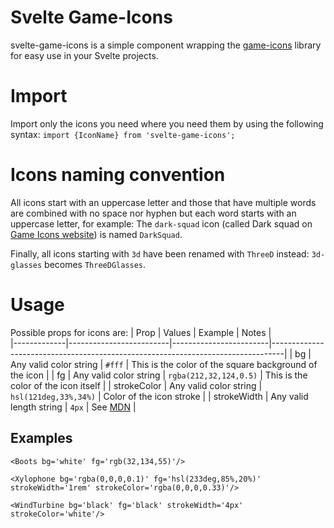 # Svelte Game-Icons

svelte-game-icons is a simple component wrapping the [game-icons](https://github.com/game-icons/icons) library for easy use in your Svelte projects.

# Import
Import only the icons you need where you need them by using the following syntax:
`import {IconName} from 'svelte-game-icons';`

# Icons naming convention
All icons start with an uppercase letter and those that have multiple words are combined with no space nor hyphen but each word starts with an uppercase letter, for example:
The `dark-squad` icon (called Dark squad on [Game Icons website](https://game-icons.net/1x1/lorc/dark-squad.html)) is named `DarkSquad`.

Finally, all icons starting with `3d` have been renamed with `ThreeD` instead: 
`3d-glasses` becomes `ThreeDGlasses`.

# Usage
Possible props for icons are:
| Prop        | Values                  | Example                | Notes                                                                           |   
|-------------|-------------------------|------------------------|---------------------------------------------------------------------------------|
| bg          | Any valid color string  | `#fff`                 | This is the color of the square background of the icon                          |
| fg          | Any valid color string  | `rgba(212,32,124,0.5)` | This is the color of the icon itself                                            |
| strokeColor | Any valid color string  | `hsl(121deg,33%,34%)`  | Color of the icon stroke                                                        |
| strokeWidth | Any valid length string | `4px`                  | See [MDN](https://developer.mozilla.org/en-US/docs/Web/SVG/Content_type#Length) |

## Examples
`<Boots bg='white' fg='rgb(32,134,55)'/>`

`<Xylophone bg='rgba(0,0,0,0.1)' fg='hsl(233deg,85%,20%)' strokeWidth='1rem' strokeColor='rgba(0,0,0,0.33)'/>`

`<WindTurbine bg='black' fg='black' strokeWidth='4px' strokeColor='white'/>`